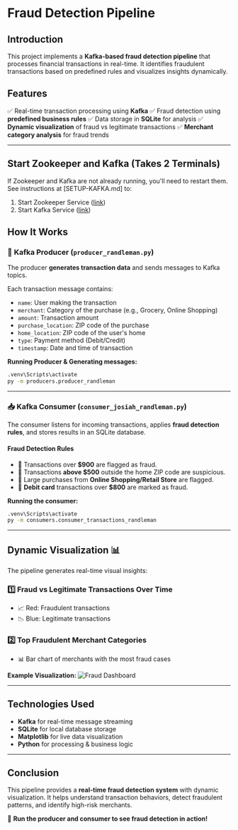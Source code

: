 # Fraud Detection Pipeline

## Introduction
This project implements a **Kafka-based fraud detection pipeline** that processes financial transactions in real-time. It identifies fraudulent transactions based on predefined rules and visualizes insights dynamically.

## Features
✅ Real-time transaction processing using **Kafka**
✅ Fraud detection using **predefined business rules**
✅ Data storage in **SQLite** for analysis
✅ **Dynamic visualization** of fraud vs legitimate transactions
✅ **Merchant category analysis** for fraud trends

---

## Start Zookeeper and Kafka (Takes 2 Terminals)

If Zookeeper and Kafka are not already running, you'll need to restart them.
See instructions at [SETUP-KAFKA.md] to:

1. Start Zookeeper Service ([link](https://github.com/denisecase/buzzline-02-case/blob/main/docs/SETUP-KAFKA.md#step-7-start-zookeeper-service-terminal-1))
2. Start Kafka Service ([link](https://github.com/denisecase/buzzline-02-case/blob/main/docs/SETUP-KAFKA.md#step-8-start-kafka-terminal-2))

## How It Works

### 🔄 **Kafka Producer (`producer_randleman.py`)**
The producer **generates transaction data** and sends messages to Kafka topics.

Each transaction message contains:
- `name`: User making the transaction
- `merchant`: Category of the purchase (e.g., Grocery, Online Shopping)
- `amount`: Transaction amount
- `purchase_location`: ZIP code of the purchase
- `home_location`: ZIP code of the user's home
- `type`: Payment method (Debit/Credit)
- `timestamp`: Date and time of transaction

**Running Producer & Generating messages:**
```bash
.venv\Scripts\activate
py -m producers.producer_randleman
```

---

### 📥 **Kafka Consumer (`consumer_josiah_randleman.py`)**
The consumer listens for incoming transactions, applies **fraud detection rules**, and stores results in an SQLite database.

#### **Fraud Detection Rules**
- 🚨 Transactions over **$900** are flagged as fraud.
- 🚨 Transactions **above $500** outside the home ZIP code are suspicious.
- 🚨 Large purchases from **Online Shopping/Retail Store** are flagged.
- 🚨 **Debit card** transactions over **$800** are marked as fraud.

**Running the consumer:**
```bash
.venv\Scripts\activate
py -m consumers.consumer_transactions_randleman
```

---

## Dynamic Visualization 📊
The pipeline generates real-time visual insights:

### **1️⃣ Fraud vs Legitimate Transactions Over Time**
- 📈 Red: Fraudulent transactions
- 📉 Blue: Legitimate transactions

### **2️⃣ Top Fraudulent Merchant Categories**
- 📊 Bar chart of merchants with the most fraud cases

**Example Visualization:**
![Fraud Dashboard](screenshot.png)

---

## Technologies Used
- **Kafka** for real-time message streaming
- **SQLite** for local database storage
- **Matplotlib** for live data visualization
- **Python** for processing & business logic

---

## Conclusion
This pipeline provides a **real-time fraud detection system** with dynamic visualization. It helps understand transaction behaviors, detect fraudulent patterns, and identify high-risk merchants.

🚀 **Run the producer and consumer to see fraud detection in action!**
